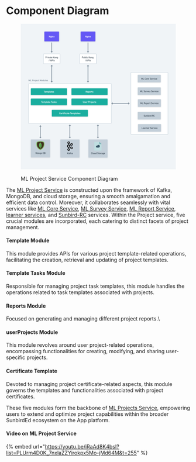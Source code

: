 # Component Diagram

<figure><img src="../../../../.gitbook/assets/ML Project Service L0 (2).png" alt=""><figcaption><p>ML Project Service Component Diagram</p></figcaption></figure>

The [ML Project Service](./) is constructed upon the framework of Kafka, MongoDB, and cloud storage, ensuring a smooth amalgamation and efficient data control. Moreover, it collaborates seamlessly with vital services like [ML Core Service](../ml-core-service/), [ML Survey Service](../ml-survey-service/), [ML Report Service](../ml-report-service/), [learner services](https://lern.sunbird.org/learn/readme), and [Sunbird-RC](https://docs.sunbirdrc.dev/learn/readme) services. Within the Project service, five crucial modules are incorporated, each catering to distinct facets of project management.

#### Template Module

This module provides APIs for various project template-related operations, facilitating the creation, retrieval and updating of project templates.

#### Template Tasks Module

Responsible for managing project task templates, this module handles the operations related to task templates associated with projects.

#### Reports Module

Focused on generating and managing different project reports.\\

#### userProjects Module

This module revolves around user project-related operations, encompassing functionalities for creating, modifying, and sharing user-specific projects.

#### Certificate Template

Devoted to managing project certificate-related aspects, this module governs the templates and functionalities associated with project certificates.

These five modules form the backbone of [ML Projects Service](./), empowering users to extend and optimize project capabilities within the broader SunbirdEd ecosystem on the App platform.

#### Video on ML Project Service

{% embed url="https://youtu.be/iRaAd8K4bsI?list=PLUrm4D0K_7nxlaZZYirokpx5Mo-jMd64M&t=255" %}
